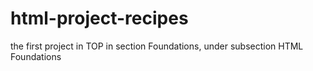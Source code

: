 # html-project-recipes
the first project in TOP in section Foundations, under subsection HTML Foundations
